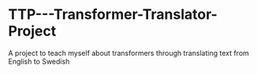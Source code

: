 # TTP---Transformer-Translator-Project
A project to teach myself about transformers through translating text from English to Swedish
